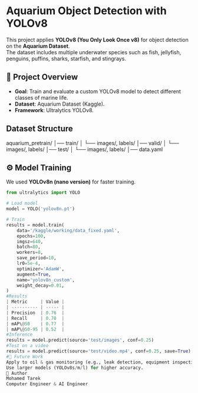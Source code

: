 #  Aquarium Object Detection with YOLOv8

This project applies **YOLOv8 (You Only Look Once v8)** for object detection on the **Aquarium Dataset**.  
The dataset includes multiple underwater species such as fish, jellyfish, penguins, puffins, sharks, starfish, and stingrays.  

## 🚀 Project Overview
- **Goal**: Train and evaluate a custom YOLOv8 model to detect different classes of marine life.  
- **Dataset**: Aquarium Dataset (Kaggle).  
- **Framework**: Ultralytics YOLOv8.  

##  Dataset Structure
aquarium_pretrain/
│── train/
│ └── images/, labels/
│── valid/
│ └── images/, labels/
│── test/
│ └── images/, labels/
│── data.yaml

## ⚙️ Model Training
We used **YOLOv8n (nano version)** for faster training.

```python
from ultralytics import YOLO

# Load model
model = YOLO('yolov8n.pt')

# Train
results = model.train(
    data='/kaggle/working/data_fixed.yaml',
    epochs=100,
    imgsz=640,
    batch=80,
    workers=8,
    save_period=10,
    lr0=5e-4,
    optimizer='AdamW',
    augment=True,
    name='yolov8n_custom',
    weight_decay=0.01,
)
#Results
| Metric     | Value |
| ---------- | ----- |
| Precision  | 0.76  |
| Recall     | 0.70  |
| mAP\@50    | 0.77  |
| mAP\@50-95 | 0.52  |
#Inference
results = model.predict(source='test/images', conf=0.25)
#Test on a video
results = model.predict(source='test/video.mp4', conf=0.25, save=True)
#🔮 Future Work
Apply to oil & gas monitoring (e.g., leak detection, equipment inspection).
Use larger models (YOLOv8s/m/l) for higher accuracy.
👤 Author
Mohamed Tarek
Computer Engineer & AI Engineer


